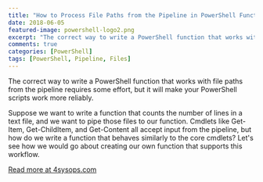 ```yaml
---
title: "How to Process File Paths from the Pipeline in PowerShell Functions"
date: 2018-06-05
featured-image: powershell-logo2.png
excerpt: "The correct way to write a PowerShell function that works with file paths from the pipeline requires some effort, but it will make your PowerShell scripts work more reliably."
comments: true
categories: [PowerShell]
tags: [PowerShell, Pipeline, Files]
---
```


The correct way to write a PowerShell function that works with file paths from the pipeline requires some effort, but it will make your PowerShell scripts work more reliably.

<!-- {% include article-ad-inline.html %} -->

Suppose we want to write a function that counts the number of lines in a text file, and we want to pipe those files to our function. Cmdlets like Get-Item, Get-ChildItem, and Get-Content all accept input from the pipeline, but how do we write a function that behaves similarly to the core cmdlets? Let's see how we would go about creating our own function that supports this workflow.

[Read more at 4sysops.com](https://4sysops.com/archives/process-file-paths-from-the-pipeline-in-powershell-functions/)
